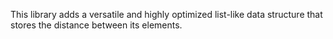 This library adds a versatile and highly optimized list-like data structure that stores the distance between its elements.